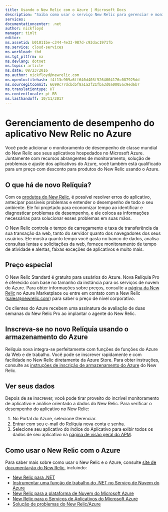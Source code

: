 ```yaml
---
title: Usando o New Relic com o Azure | Microsoft Docs
description: "Saiba como usar o serviço New Relic para gerenciar e monitorar seu aplicativo do Azure."
services: 
documentationcenter: .net
author: nickfloyd
manager: timlt
editor: 
ms.assetid: b01011be-c344-4e33-987d-c93dac1971fb
ms.service: cloud-services
ms.workload: tbd
ms.tgt_pltfrm: na
ms.devlang: dotnet
ms.topic: article
ms.date: 08/23/2016
ms.author: nickfloyd@newrelic.com
ms.openlocfilehash: f4f13c909a6ff640d403f5264004176c087925dd
ms.sourcegitcommit: 6699c77dcbd5f8a1a2f21fba3d0a0005ac9ed6b7
ms.translationtype: HT
ms.contentlocale: pt-BR
ms.lasthandoff: 10/11/2017
---
```

# <a name="new-relic-application-performance-management-on-azure"></a>Gerenciamento de desempenho do aplicativo New Relic no Azure
Você pode adicionar o monitoramento de desempenho de classe mundial do New Relic aos seus aplicativos hospedados no Microsoft Azure. Juntamente com recursos abrangentes de monitoramento, solução de problemas e ajuste dos aplicativos do Azure, você também está qualificado para um preço com desconto para produtos do New Relic usando o Azure.

## <a name="what-is-new-relic"></a>O que há de novo Relíquia?
Com os [produtos do New Relic](https://newrelic.com/products), é possível resolver erros do aplicativo, antecipar possíveis problemas e entender o desempenho de todo o seu ambiente. Ele foi projetado para economizar tempo ao identificar e diagnosticar problemas de desempenho, e ele coloca as informações necessárias para solucionar esses problemas em suas mãos.

O New Relic controla o tempo de carregamento e taxa de transferência da sua transação da web, tanto do servidor quanto dos navegadores dos seus usuários. Ele mostra quanto tempo você gasta no banco de dados, analisa consultas lentas e solicitações da web, fornece monitoramento de tempo de atividade e alertas, faixas exceções de aplicativos e muito mais. 

## <a name="special-pricing"></a>Preço especial
O New Relic Standard é gratuito para usuários do Azure. Nova Relíquia Pro é oferecido com base no tamanho da instância para os serviços de nuvem do Azure. Para obter informações sobre preços, consulte a [página da New Relic](https://azure.microsoft.com/marketplace/partners/newrelic/newrelic/) no Azure Marketplace ou entre em contato com a New Relic (sales@newrelic.com) para saber o preço de nível corporativo.

Os clientes do Azure recebem uma assinatura de avaliação de duas semanas do New Relic Pro ao implantar o agente do New Relic.

## <a name="sign-up-for-new-relic-using-the-azure-store"></a>Inscreva-se no novo Relíquia usando o armazenamento do Azure
Relíquia nova integra-se perfeitamente com funções de funções do Azure da Web e de trabalho. Você pode se inscrever rapidamente e com facilidade no New Relic diretamente da Azure Store. Para obter instruções, consulte as [instruções de inscrição de armazenamento do Azure](https://docs.newrelic.com/docs/agents/net-agent/azure-installation/azure-cloud-services#signup) do New Relic.

## <a name="view-your-data"></a>Ver seus dados
Depois de se inscrever, você pode tirar proveito do incrível monitoramento de aplicativo e análise orientado a dados do New Relic. Para verificar o desempenho do aplicativo no New Relic:

1. No Portal do Azure, selecione Gerenciar.
2. Entrar com seu e-mail do Relíquia nova conta e senha.
3. Selecione seu aplicativo do índice do Aplicativo para exibir todos os dados de seu aplicativo na [página de visão geral do APM](https://docs.newrelic.com/docs/apm/applications-menu/monitoring/apm-overview-page).

## <a name="using-new-relic-with-azure"></a>Como usar o New Relic com o Azure
Para saber mais sobre como usar o New Relic e o Azure, consulte [site de documentação do New Relic](https://docs.newrelic.com/docs/agents/net-agent/azure-installation), incluindo: 

* [New Relic para .NET](https://docs.newrelic.com/docs/agents/net-agent/getting-started/new-relic-net)
* [Instrumentar uma função de trabalho do .NET no Serviço de Nuvem do Azure](https://docs.newrelic.com/docs/agents/net-agent/azure-installation/instrument-net-worker-role-azure-cloud-service)
* [New Relic para a plataforma de Nuvem do Microsoft Azure](https://docs.newrelic.com/docs/agents/net-agent/azure-installation/azure-cloud-services)
* [New Relic para o Serviços de Aplicativos do Microsoft Azure](https://docs.newrelic.com/docs/agents/net-agent/azure-installation/azure-portal)
* [Solução de problemas do New Relic/Azure](https://docs.newrelic.com/docs/agents/net-agent/azure-troubleshooting)

